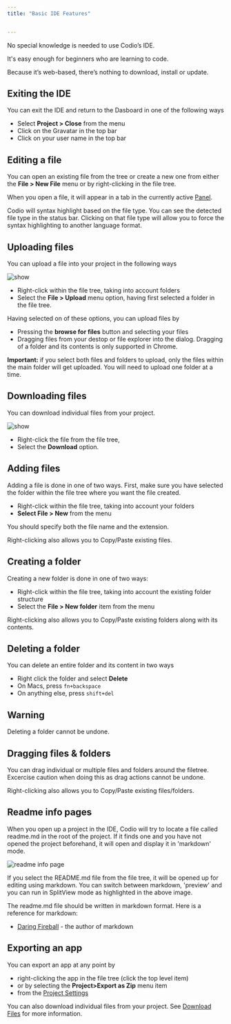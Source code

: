 ```yaml
---
title: "Basic IDE Features"


---
```




 No special knowledge is needed to use Codio’s IDE.

It's easy enough for beginners who are learning to code.

Because it’s web-based, there’s nothing to download, install or update.

## Exiting the IDE
You can exit the IDE and return to the Dasboard in one of the following ways

- Select **Project > Close** from the menu
- Click on the Gravatar in the top bar
- Click on your user name in the top bar
## Editing a file
You can open an existing file from the tree or create a new one from either the **File > New File** menu or by right-clicking in the file tree.

When you open a file, it will appear in a tab in the currently active [Panel](/ide/panels).

Codio will syntax highlight based on the file type. You can see the detected file type in the status bar. Clicking on that file type will allow you to force the syntax highlighting to another language format.

## Uploading files
You can upload a file into your project in the following ways

![show](/img/right-click.png)

- Right-click within the file tree, taking into account folders
- Select the **File > Upload** menu option, having first selected a folder in the file tree.

Having selected on of these options, you can upload files by

- Pressing the **browse for files** button and selecting your files
- Dragging files from your destop or file explorer into the dialog. Dragging of a folder and its contents is only supported in Chrome.

**Important:** if you select both files and folders to upload, only the files within the main folder will get uploaded. You will need to upload one folder at a time.

## Downloading files
You can download individual files from your project.

![show](/img/downloadfile.png)

- Right-click the file from the file tree,
- Select the **Download** option.

## Adding files
Adding a file is done in one of two ways. First, make sure you have selected the folder within the file tree where you want the file created.

- Right-click within the file tree, taking into account your folders
- **Select File > New** from the menu

You should specify both the file name and the extension.

Right-clicking also allows you to Copy/Paste existing files.
## Creating a folder
Creating a new folder is done in one of two ways:

- Right-click within the file tree, taking into account the existing folder structure
- Select the **File > New folder** item from the menu

Right-clicking also allows you to Copy/Paste existing folders along with its contents.
## Deleting a folder
You can delete an entire folder and its content in two ways

- Right click the folder and select **Delete**
- On Macs, press `fn+backspace`
- On anything else, press `shift+del`

## Warning
Deleting a folder cannot be undone.

## Dragging files & folders
You can drag individual or multiple files and folders around the filetree. Excercise caution when doing this as drag actions cannot be undone.

Right-clicking also allows you to Copy/Paste existing files/folders.

## Readme info pages
When you open up a project in the IDE, Codio will try to locate a file called readme.md in the root of the project. If it finds one and you have not opened the project beforehand, it will open and display it in 'markdown' mode.

![readme info page](/img/readme-md.png)


If you select the README.md file from the file tree, it will be opened up for editing using markdown. You can switch between markdown,  'preview' and you can run in SplitView mode as highlighted in the above image.

The readme.md file should be written in markdown format. Here is a reference for markdown:

- [Daring Fireball](http://daringfireball.net/projects/markdown/basics) - the author of markdown
## Exporting an app
You can export an app at any point by

- right-clicking the app in the file tree (click the top level item)
- or by selecting the **Project>Export as Zip** menu item
- from the [Project Settings](/ide/customization/project-settings)

You can also download individual files from your project. See [Download Files](/ide/navigation/download) for more information.